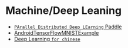 # Machine/Deep Leaning

 - [`PArallel Distributed Deep LEarning` Paddle](https://github.com/PaddlePaddle/Paddle)
 - [AndroidTensorFlowMNISTExample](https://github.com/MindorksOpenSource/AndroidTensorFlowMNISTExample)
 - [Deep Learning `for chinese`](https://github.com/exacity/deeplearningbook-chinese)
